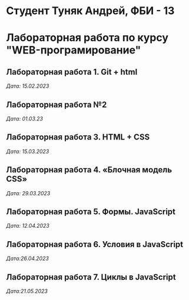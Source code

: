 # Студент Туняк Андрей, ФБИ - 13

# Лабораторная работа по курсу "WEB-програмирование"

## Лабораторная работа 1. Git + html

*Дата: 15.02.2023*

## Лабораторная работа №2

*Дата: 01.03.23*

## Лабораторная работа 3. HTML + CSS

*Дата: 15.03.2023*

## Лабораторная работа 4. «Блочная модель CSS»

*Дата: 29.03.2023*

## Лабораторная работа 5. Формы. JavaScript

*Дата: 12.04.2023*

## Лабораторная работа 6. Условия в JavaScript

*Дата:26.04.2023*

## Лабораторная работа 7. Циклы в JavaScript

*Дата:21.05.2023*
